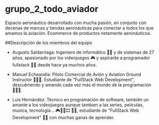 # grupo_2_todo_aviador

Espacio aeronáutico desarrollado con mucha pasión, en conjunto con decenas de marcas y tiendas aeronáuticas para conectar a todos los que amamos la aviación.
Ecommerce de productos netamente aeronáuticos.






##Descripción de los miembros del equipo

- Augusto Saldarriaga: Ingeniero de informático 👨‍🎓 y de sistemas de 27 años, apasionado por los videojuegos 🎮 y aspirante a programador fullstack 👨‍💻 desde hace ya muchos años. 

- Manuel Echeandía: Piloto Comercial de Avión y Aviation Ground Instructor 👨🏻‍✈️. Estudiante de "FullStack Web Development", descubriendo y amando cada vez más el mundo de la programación 👨🏻‍💻.

- Luis Hernández: Técnico en programación de software, también un amante a los videojuegos aunque tambien a las series, peliculas, musica, tecnología... 🎮🎸🎥🎞 💾📲, estudiante de "FullStack Web Development" 👨‍💻 con muchas ganas de aprender.
